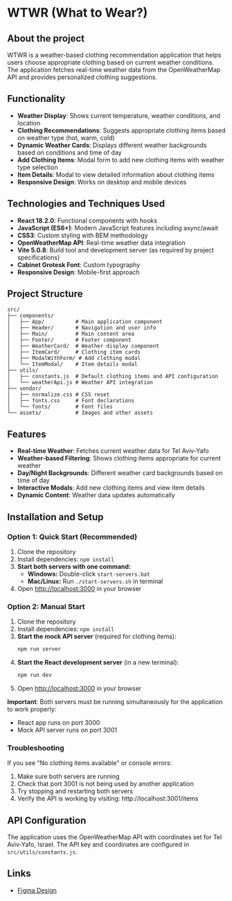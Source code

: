 # WTWR (What to Wear?)

## About the project

WTWR is a weather-based clothing recommendation application that helps users choose appropriate clothing based on current weather conditions. The application fetches real-time weather data from the OpenWeatherMap API and provides personalized clothing suggestions.

## Functionality

- **Weather Display**: Shows current temperature, weather conditions, and location
- **Clothing Recommendations**: Suggests appropriate clothing items based on weather type (hot, warm, cold)
- **Dynamic Weather Cards**: Displays different weather backgrounds based on conditions and time of day
- **Add Clothing Items**: Modal form to add new clothing items with weather type selection
- **Item Details**: Modal to view detailed information about clothing items
- **Responsive Design**: Works on desktop and mobile devices

## Technologies and Techniques Used

- **React 18.2.0**: Functional components with hooks
- **JavaScript (ES6+)**: Modern JavaScript features including async/await
- **CSS3**: Custom styling with BEM methodology
- **OpenWeatherMap API**: Real-time weather data integration
- **Vite 5.0.8**: Build tool and development server (as required by project specifications)
- **Cabinet Grotesk Font**: Custom typography
- **Responsive Design**: Mobile-first approach

## Project Structure

```
src/
├── components/
│   ├── App/          # Main application component
│   ├── Header/       # Navigation and user info
│   ├── Main/         # Main content area
│   ├── Footer/       # Footer component
│   ├── WeatherCard/  # Weather display component
│   ├── ItemCard/     # Clothing item cards
│   ├── ModalWithForm/ # Add clothing modal
│   └── ItemModal/    # Item details modal
├── utils/
│   ├── constants.js  # Default clothing items and API configuration
│   └── weatherApi.js # Weather API integration
├── vendor/
│   ├── normalize.css # CSS reset
│   ├── fonts.css     # Font declarations
│   └── fonts/        # Font files
└── assets/           # Images and other assets
```

## Features

- **Real-time Weather**: Fetches current weather data for Tel Aviv-Yafo
- **Weather-based Filtering**: Shows clothing items appropriate for current weather
- **Day/Night Backgrounds**: Different weather card backgrounds based on time of day
- **Interactive Modals**: Add new clothing items and view item details
- **Dynamic Content**: Weather data updates automatically

## Installation and Setup

### Option 1: Quick Start (Recommended)

1. Clone the repository
2. Install dependencies: `npm install`
3. **Start both servers with one command:**
   - **Windows:** Double-click `start-servers.bat`
   - **Mac/Linux:** Run `./start-servers.sh` in terminal
4. Open [http://localhost:3000](http://localhost:3000) in your browser

### Option 2: Manual Start

1. Clone the repository
2. Install dependencies: `npm install`
3. **Start the mock API server** (required for clothing items):
   ```bash
   npm run server
   ```
4. **Start the React development server** (in a new terminal):
   ```bash
   npm run dev
   ```
5. Open [http://localhost:3000](http://localhost:3000) in your browser

**Important**: Both servers must be running simultaneously for the application to work properly:

- React app runs on port 3000
- Mock API server runs on port 3001

### Troubleshooting

If you see "No clothing items available" or console errors:

1. Make sure both servers are running
2. Check that port 3001 is not being used by another application
3. Try stopping and restarting both servers
4. Verify the API is working by visiting: http://localhost:3001/items

## API Configuration

The application uses the OpenWeatherMap API with coordinates set for Tel Aviv-Yafo, Israel. The API key and coordinates are configured in `src/utils/constants.js`.

## Links

- [Figma Design](https://www.figma.com/file/DTojSwldenF9UPKQZd6RRb/Sprint-10%3A-WTWR)
